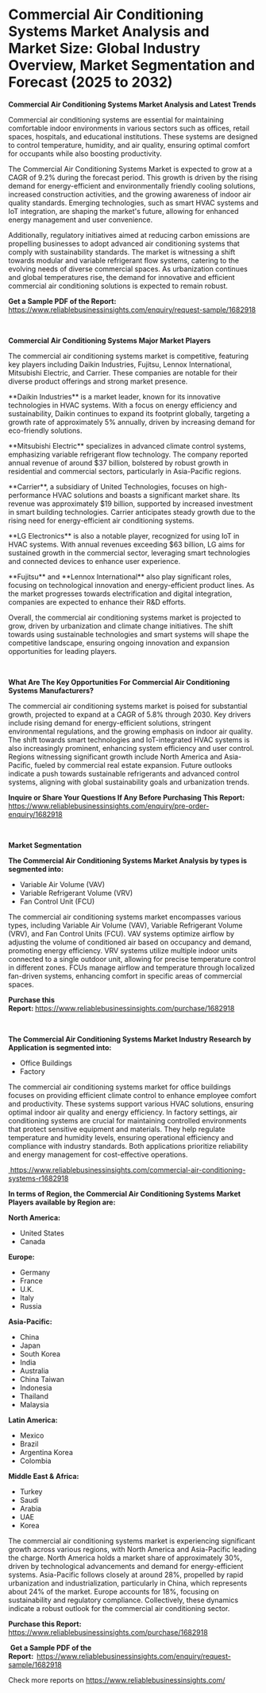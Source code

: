<p><h1>Commercial Air Conditioning Systems Market Analysis and Market Size: Global Industry Overview, Market Segmentation and Forecast (2025 to 2032)</h1></p><p><strong>Commercial Air Conditioning Systems Market Analysis and Latest Trends</strong></p>
<p><p>Commercial air conditioning systems are essential for maintaining comfortable indoor environments in various sectors such as offices, retail spaces, hospitals, and educational institutions. These systems are designed to control temperature, humidity, and air quality, ensuring optimal comfort for occupants while also boosting productivity. </p><p>The Commercial Air Conditioning Systems Market is expected to grow at a CAGR of 9.2% during the forecast period. This growth is driven by the rising demand for energy-efficient and environmentally friendly cooling solutions, increased construction activities, and the growing awareness of indoor air quality standards. Emerging technologies, such as smart HVAC systems and IoT integration, are shaping the market's future, allowing for enhanced energy management and user convenience. </p><p>Additionally, regulatory initiatives aimed at reducing carbon emissions are propelling businesses to adopt advanced air conditioning systems that comply with sustainability standards. The market is witnessing a shift towards modular and variable refrigerant flow systems, catering to the evolving needs of diverse commercial spaces. As urbanization continues and global temperatures rise, the demand for innovative and efficient commercial air conditioning solutions is expected to remain robust.</p></p>
<p><strong>Get a Sample PDF of the Report:&nbsp;</strong> <a href="https://www.reliablebusinessinsights.com/enquiry/request-sample/1682918?utm_campaign=2440&utm_medium=2&utm_source=Github&utm_content=ia&utm_term=26032025&utm_id=commercial-air-conditioning-systems">https://www.reliablebusinessinsights.com/enquiry/request-sample/1682918</a></p>
<p>&nbsp;</p>
<p><strong>Commercial Air Conditioning Systems Major Market Players</strong></p>
<p><p>The commercial air conditioning systems market is competitive, featuring key players including Daikin Industries, Fujitsu, Lennox International, Mitsubishi Electric, and Carrier. These companies are notable for their diverse product offerings and strong market presence.</p><p>**Daikin Industries** is a market leader, known for its innovative technologies in HVAC systems. With a focus on energy efficiency and sustainability, Daikin continues to expand its footprint globally, targeting a growth rate of approximately 5% annually, driven by increasing demand for eco-friendly solutions.</p><p>**Mitsubishi Electric** specializes in advanced climate control systems, emphasizing variable refrigerant flow technology. The company reported annual revenue of around $37 billion, bolstered by robust growth in residential and commercial sectors, particularly in Asia-Pacific regions.</p><p>**Carrier**, a subsidiary of United Technologies, focuses on high-performance HVAC solutions and boasts a significant market share. Its revenue was approximately $19 billion, supported by increased investment in smart building technologies. Carrier anticipates steady growth due to the rising need for energy-efficient air conditioning systems.</p><p>**LG Electronics** is also a notable player, recognized for using IoT in HVAC systems. With annual revenues exceeding $63 billion, LG aims for sustained growth in the commercial sector, leveraging smart technologies and connected devices to enhance user experience.</p><p>**Fujitsu** and **Lennox International** also play significant roles, focusing on technological innovation and energy-efficient product lines. As the market progresses towards electrification and digital integration, companies are expected to enhance their R&D efforts.</p><p>Overall, the commercial air conditioning systems market is projected to grow, driven by urbanization and climate change initiatives. The shift towards using sustainable technologies and smart systems will shape the competitive landscape, ensuring ongoing innovation and expansion opportunities for leading players.</p></p>
<p>&nbsp;</p>
<p><strong>What Are The Key Opportunities For Commercial Air Conditioning Systems Manufacturers?</strong></p>
<p><p>The commercial air conditioning systems market is poised for substantial growth, projected to expand at a CAGR of 5.8% through 2030. Key drivers include rising demand for energy-efficient solutions, stringent environmental regulations, and the growing emphasis on indoor air quality. The shift towards smart technologies and IoT-integrated HVAC systems is also increasingly prominent, enhancing system efficiency and user control. Regions witnessing significant growth include North America and Asia-Pacific, fueled by commercial real estate expansion. Future outlooks indicate a push towards sustainable refrigerants and advanced control systems, aligning with global sustainability goals and urbanization trends.</p></p>
<p><strong>Inquire or Share Your Questions If Any Before Purchasing This Report:</strong> <a href="https://www.reliablebusinessinsights.com/enquiry/pre-order-enquiry/1682918?utm_campaign=2440&utm_medium=2&utm_source=Github&utm_content=ia&utm_term=26032025&utm_id=commercial-air-conditioning-systems">https://www.reliablebusinessinsights.com/enquiry/pre-order-enquiry/1682918</a></p>
<p>&nbsp;</p>
<p><strong>Market Segmentation</strong></p>
<p><strong>The Commercial Air Conditioning Systems Market Analysis by types is segmented into:</strong></p>
<p><ul><li>Variable Air Volume (VAV)</li><li>Variable Refrigerant Volume (VRV)</li><li>Fan Control Unit (FCU)</li></ul></p>
<p><p>The commercial air conditioning systems market encompasses various types, including Variable Air Volume (VAV), Variable Refrigerant Volume (VRV), and Fan Control Units (FCU). VAV systems optimize airflow by adjusting the volume of conditioned air based on occupancy and demand, promoting energy efficiency. VRV systems utilize multiple indoor units connected to a single outdoor unit, allowing for precise temperature control in different zones. FCUs manage airflow and temperature through localized fan-driven systems, enhancing comfort in specific areas of commercial spaces.</p></p>
<p><strong>Purchase this Report:&nbsp;</strong><a href="https://www.reliablebusinessinsights.com/purchase/1682918?utm_campaign=2440&utm_medium=2&utm_source=Github&utm_content=ia&utm_term=26032025&utm_id=commercial-air-conditioning-systems">https://www.reliablebusinessinsights.com/purchase/1682918</a></p>
<p>&nbsp;</p>
<p><strong>The Commercial Air Conditioning Systems Market Industry Research by Application is segmented into:</strong></p>
<p><ul><li>Office Buildings</li><li>Factory</li></ul></p>
<p><p>The commercial air conditioning systems market for office buildings focuses on providing efficient climate control to enhance employee comfort and productivity. These systems support various HVAC solutions, ensuring optimal indoor air quality and energy efficiency. In factory settings, air conditioning systems are crucial for maintaining controlled environments that protect sensitive equipment and materials. They help regulate temperature and humidity levels, ensuring operational efficiency and compliance with industry standards. Both applications prioritize reliability and energy management for cost-effective operations.</p></p>
<p><a href="https://www.reliablebusinessinsights.com/commercial-air-conditioning-systems-r1682918?utm_campaign=2440&utm_medium=2&utm_source=Github&utm_content=ia&utm_term=26032025&utm_id=commercial-air-conditioning-systems">&nbsp;https://www.reliablebusinessinsights.com/commercial-air-conditioning-systems-r1682918</a></p>
<p><strong>In terms of Region, the Commercial Air Conditioning Systems Market Players available by Region are:</strong></p>
<p>
    <p> <strong> North America: </strong>
        <ul>
            <li>United States</li>
            <li>Canada</li>
        </ul>
        </p> 
    <p> <strong> Europe: </strong>
        <ul>
            <li>Germany</li>
            <li>France</li>
            <li>U.K.</li>
            <li>Italy</li>
            <li>Russia</li>
        </ul>
        </p> 
    <p> <strong> Asia-Pacific: </strong>
        <ul>
            <li>China</li>
            <li>Japan</li>
            <li>South Korea</li>
            <li>India</li>
            <li>Australia</li>
            <li>China Taiwan</li>
            <li>Indonesia</li>
            <li>Thailand</li>
            <li>Malaysia</li>
        </ul>
        </p> 
    <p> <strong> Latin America: </strong>
        <ul>
            <li>Mexico</li>
            <li>Brazil</li>
            <li>Argentina Korea</li>
            <li>Colombia</li>
        </ul>
        </p> 
    <p> <strong> Middle East & Africa: </strong>
        <ul>
            <li>Turkey</li>
            <li>Saudi</li>
            <li>Arabia</li>
            <li>UAE</li>
            <li>Korea</li>
        </ul>
    </p>
    </p>
<p><p>The commercial air conditioning systems market is experiencing significant growth across various regions, with North America and Asia-Pacific leading the charge. North America holds a market share of approximately 30%, driven by technological advancements and demand for energy-efficient systems. Asia-Pacific follows closely at around 28%, propelled by rapid urbanization and industrialization, particularly in China, which represents about 24% of the market. Europe accounts for 18%, focusing on sustainability and regulatory compliance. Collectively, these dynamics indicate a robust outlook for the commercial air conditioning sector.</p></p>
<p><strong>Purchase this Report: </strong><a href="https://www.reliablebusinessinsights.com/purchase/1682918?utm_campaign=2440&utm_medium=2&utm_source=Github&utm_content=ia&utm_term=26032025&utm_id=commercial-air-conditioning-systems">https://www.reliablebusinessinsights.com/purchase/1682918</a></p>
<p>&nbsp;<strong>Get a Sample PDF of the Report:&nbsp;&nbsp;</strong><a href="https://www.reliablebusinessinsights.com/enquiry/request-sample/1682918?utm_campaign=2440&utm_medium=2&utm_source=Github&utm_content=ia&utm_term=26032025&utm_id=commercial-air-conditioning-systems">https://www.reliablebusinessinsights.com/enquiry/request-sample/1682918</a></p>
<p><strong></strong></p>
<p>Check more reports on <a href="https://www.reliablebusinessinsights.com/?utm_campaign=2440&utm_medium=2&utm_source=Github&utm_content=ia&utm_term=26032025&utm_id=commercial-air-conditioning-systems">https://www.reliablebusinessinsights.com/</a></p>